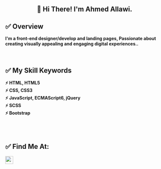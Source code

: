<h2 align="center">👋 Hi There! I'm Ahmed Allawi.</h2>

<h2>✅ Overview</h2>
<strong>I'm a front-end designer/develop  and landing pages, Passionate about creating visually appealing and engaging digital experiences..</strong>
<br/>
<br/>
<br/>

<h2>✅ My Skill Keywords</h2>
<strong>
⚡ HTML, HTML5 <br/>
⚡ CSS, CSS3 <br/>
⚡ JavaScript, ECMAScript6,  jQuery<br/> 
⚡ SCSS <br/>
⚡ Bootstrap <br/>
 </strong>
<br/>
<br/>
<br/>

<h2>✅ Find Me At:</h2>
<div>
    <a href="https://www.instagram.com/ahmed1allawi/">
        <img src="https://camo.githubusercontent.com/ad5e1b9578200b14963c3de095fcd7b2ff2bdf6512624d23549af9f932a6c091/68747470733a2f2f696d672e736869656c64732e696f2f62616467652f696e7374616772616d2d2532334534343135463f7374796c653d666c6174266c6f676f3d696e7374616772616d266c6f676f436f6c6f723d7768697465" height=25>
    </a>
 
    
</div>
